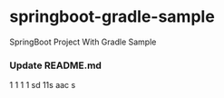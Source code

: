 # springboot-gradle-sample
SpringBoot Project With Gradle Sample

### Update README.md

1
1
1
1
sd
11s
aac
s
